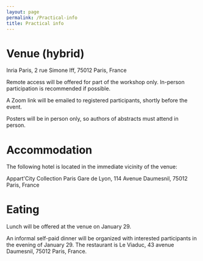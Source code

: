 ```yaml
---
layout: page
permalink: /Practical-info
title: Practical info
---
```


# Venue (hybrid)

Inria Paris, 2 rue Simone Iff, 75012 Paris, France

Remote access will be offered for part of the workshop only. In-person participation is recommended if possible.

A Zoom link will be emailed to registered participants, shortly before the event.

Posters will be in person only, so authors of abstracts must attend in person.

# Accommodation

The following hotel is located in the immediate vicinity of the venue:

Appart'City Collection Paris Gare de Lyon, 114 Avenue Daumesnil, 75012 Paris, France

# Eating

Lunch will be offered at the venue on January 29.

An informal self-paid dinner will be organized with interested participants in the evening of January 29. The restaurant is Le Viaduc, 43 avenue Daumesnil, 75012 Paris, France.